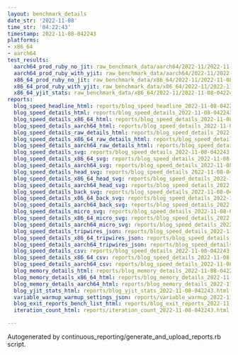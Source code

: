 ```yaml
---
layout: benchmark_details
date_str: '2022-11-08'
time_str: '04:22:43'
timestamp: 2022-11-08-042243
platforms:
- x86_64
- aarch64
test_results:
  aarch64_prod_ruby_no_jit: raw_benchmark_data/aarch64/2022-11/2022-11-08-042243_basic_benchmark_aarch64_prod_ruby_no_jit.json
  aarch64_prod_ruby_with_yjit: raw_benchmark_data/aarch64/2022-11/2022-11-08-042243_basic_benchmark_aarch64_prod_ruby_with_yjit.json
  x86_64_prod_ruby_no_jit: raw_benchmark_data/x86_64/2022-11/2022-11-08-042243_basic_benchmark_x86_64_prod_ruby_no_jit.json
  x86_64_prod_ruby_with_yjit: raw_benchmark_data/x86_64/2022-11/2022-11-08-042243_basic_benchmark_x86_64_prod_ruby_with_yjit.json
  x86_64_yjit_stats: raw_benchmark_data/x86_64/2022-11/2022-11-08-042243_basic_benchmark_x86_64_yjit_stats.json
reports:
  blog_speed_headline_html: reports/blog_speed_headline_2022-11-08-042243.html
  blog_speed_details_html: reports/blog_speed_details_2022-11-08-042243.html
  blog_speed_details_x86_64_html: reports/blog_speed_details_2022-11-08-042243.x86_64.html
  blog_speed_details_aarch64_html: reports/blog_speed_details_2022-11-08-042243.aarch64.html
  blog_speed_details_raw_details_html: reports/blog_speed_details_2022-11-08-042243.raw_details.html
  blog_speed_details_x86_64_raw_details_html: reports/blog_speed_details_2022-11-08-042243.x86_64.raw_details.html
  blog_speed_details_aarch64_raw_details_html: reports/blog_speed_details_2022-11-08-042243.aarch64.raw_details.html
  blog_speed_details_svg: reports/blog_speed_details_2022-11-08-042243.svg
  blog_speed_details_x86_64_svg: reports/blog_speed_details_2022-11-08-042243.x86_64.svg
  blog_speed_details_aarch64_svg: reports/blog_speed_details_2022-11-08-042243.aarch64.svg
  blog_speed_details_head_svg: reports/blog_speed_details_2022-11-08-042243.head.svg
  blog_speed_details_x86_64_head_svg: reports/blog_speed_details_2022-11-08-042243.x86_64.head.svg
  blog_speed_details_aarch64_head_svg: reports/blog_speed_details_2022-11-08-042243.aarch64.head.svg
  blog_speed_details_back_svg: reports/blog_speed_details_2022-11-08-042243.back.svg
  blog_speed_details_x86_64_back_svg: reports/blog_speed_details_2022-11-08-042243.x86_64.back.svg
  blog_speed_details_aarch64_back_svg: reports/blog_speed_details_2022-11-08-042243.aarch64.back.svg
  blog_speed_details_micro_svg: reports/blog_speed_details_2022-11-08-042243.micro.svg
  blog_speed_details_x86_64_micro_svg: reports/blog_speed_details_2022-11-08-042243.x86_64.micro.svg
  blog_speed_details_aarch64_micro_svg: reports/blog_speed_details_2022-11-08-042243.aarch64.micro.svg
  blog_speed_details_tripwires_json: reports/blog_speed_details_2022-11-08-042243.tripwires.json
  blog_speed_details_x86_64_tripwires_json: reports/blog_speed_details_2022-11-08-042243.x86_64.tripwires.json
  blog_speed_details_aarch64_tripwires_json: reports/blog_speed_details_2022-11-08-042243.aarch64.tripwires.json
  blog_speed_details_csv: reports/blog_speed_details_2022-11-08-042243.csv
  blog_speed_details_x86_64_csv: reports/blog_speed_details_2022-11-08-042243.x86_64.csv
  blog_speed_details_aarch64_csv: reports/blog_speed_details_2022-11-08-042243.aarch64.csv
  blog_memory_details_html: reports/blog_memory_details_2022-11-08-042243.html
  blog_memory_details_x86_64_html: reports/blog_memory_details_2022-11-08-042243.x86_64.html
  blog_memory_details_aarch64_html: reports/blog_memory_details_2022-11-08-042243.aarch64.html
  blog_yjit_stats_html: reports/blog_yjit_stats_2022-11-08-042243.html
  variable_warmup_warmup_settings_json: reports/variable_warmup_2022-11-08-042243.warmup_settings.json
  blog_exit_reports_bench_list_html: reports/blog_exit_reports_2022-11-08-042243.bench_list.html
  iteration_count_html: reports/iteration_count_2022-11-08-042243.html

---
```

Autogenerated by continuous_reporting/generate_and_upload_reports.rb script.
